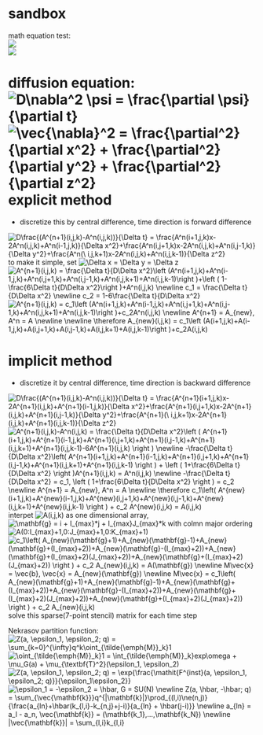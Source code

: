 sandbox
===

math equation test:  
<img src="https://latex.codecogs.com/gif.latex?X[n]&space;=&space;\sum_{k=0}^{N-1}x[k]\exp({-j\frac{2&space;\pi&space;nk}{N}})"/>  
<img src="https://latex.codecogs.com/gif.latex?\inline&space;X[n]&space;\in&space;\mathbb{C}" />  

diffusion equation:  
<img src="https://latex.codecogs.com/gif.latex?D\nabla^2&space;\psi&space;=&space;\frac{\partial&space;\psi}{\partial&space;t}" title="D\nabla^2 \psi = \frac{\partial \psi}{\partial t}" />  
<img src="https://latex.codecogs.com/gif.latex?\vec{\nabla}^2&space;=&space;\frac{\partial^2}{\partial&space;x^2}&space;&plus;&space;\frac{\partial^2}{\partial&space;y^2}&space;&plus;&space;\frac{\partial^2}{\partial&space;z^2}" title="\vec{\nabla}^2 = \frac{\partial^2}{\partial x^2} + \frac{\partial^2}{\partial y^2} + \frac{\partial^2}{\partial z^2}" />  
explicit method
====
* discretize this by central difference, time direction is forward difference
<img src="https://latex.codecogs.com/gif.latex?D\frac{(A^{n&plus;1}(i,j,k)-A^n(i,j,k))}{\Delta&space;t}&space;=&space;\frac{A^n(i&plus;1,j,k)x-2A^n(i,j,k)&plus;A^n(i-1,j,k)}{\Delta&space;x^2}&plus;\frac{A^n(i,j&plus;1,k)x-2A^n(i,j,k)&plus;A^n(i,j-1,k)}{\Delta&space;y^2}&plus;\frac{A^n(\&space;i,j,k&plus;1)x-2A^n(i,j,k)&plus;A^n(i,j,k-1)}{\Delta&space;x^2}" title="D\frac{(A^{n+1}(i,j,k)-A^n(i,j,k))}{\Delta t} = \frac{A^n(i+1,j,k)x-2A^n(i,j,k)+A^n(i-1,j,k)}{\Delta x^2}+\frac{A^n(i,j+1,k)x-2A^n(i,j,k)+A^n(i,j-1,k)}{\Delta y^2}+\frac{A^n(\ i,j,k+1)x-2A^n(i,j,k)+A^n(i,j,k-1)}{\Delta z^2}" />  
to make it simple, set <img src="https://latex.codecogs.com/gif.latex?\Delta&space;x&space;=&space;\Delta&space;y&space;=&space;\Delta&space;z" title="\Delta x = \Delta y = \Delta z" />  
<img src="https://latex.codecogs.com/gif.latex?A^{n&plus;1}(i,j,k)&space;=&space;\frac{\Delta&space;t}{D\Delta&space;x^2}\left&space;(A^n(i&plus;1,j,k)&plus;A^n(i-1,j,k)&plus;A^n(i,j&plus;1,k)+A^n(i,j-1,k)&plus;A^n(i,j,k&plus;1)&plus;A^n(i,j,k-1)\right&space;)&plus;\left&space;(&space;1-\frac{6\Delta&space;t}{D\Delta&space;x^2}\right&space;)+A^n(i,j,k)&space;\newline&space;c_1&space;=&space;\frac{\Delta&space;t}{D\Delta&space;x^2}&space;\newline&space;c_2&space;=&space;1-6\frac{\Delta&space;t}{D\Delta&space;x^2}" title="A^{n+1}(i,j,k) = \frac{\Delta t}{D\Delta x^2}\left (A^n(i+1,j,k)+A^n(i-1,j,k)+A^n(i,j+1,k)+A^n(i,j-1,k)+A^n(i,j,k+1)+A^n(i,j,k-1)\right )+\left ( 1-\frac{6\Delta t}{D\Delta x^2}\right )+A^n(i,j,k) \newline c_1 = \frac{\Delta t}{D\Delta x^2} \newline c_2 = 1-6\frac{\Delta t}{D\Delta x^2}" />  
<img src="https://latex.codecogs.com/gif.latex?A^{n&plus;1}(i,j,k)&space;=&space;c_1\left&space;(A^n(i&plus;1,j,k)&plus;A^n(i-1,j,k)&plus;A^n(i,j&plus;1,k)+A^n(i,j-1,k)&plus;A^n(i,j,k&plus;1)&plus;A^n(i,j,k-1)\right&space;)&plus;c_2A^n(i,j,k)&space;\newline&space;A^{n&plus;1}&space;=&space;A_{new},&space;A^n&space;=&space;A&space;\newline&space;\newline&space;\therefore&space;A_{new}(i,j,k)&space;=&space;c_1\left&space;(A(i&plus;1,j,k)&plus;A(i-1,j,k)&plus;A(i,j&plus;1,k)+A(i,j-1,k)&plus;A(i,j,k&plus;1)&plus;A(i,j,k-1)\right&space;)&plus;c_2A(i,j,k)" title="A^{n+1}(i,j,k) = c_1\left (A^n(i+1,j,k)+A^n(i-1,j,k)+A^n(i,j+1,k)+A^n(i,j-1,k)+A^n(i,j,k+1)+A^n(i,j,k-1)\right )+c_2A^n(i,j,k) \newline A^{n+1} = A_{new}, A^n = A \newline \newline \therefore A_{new}(i,j,k) = c_1\left (A(i+1,j,k)+A(i-1,j,k)+A(i,j+1,k)+A(i,j-1,k)+A(i,j,k+1)+A(i,j,k-1)\right )+c_2A(i,j,k)" />

implicit method
====
* discretize it by central difference, time direction is backward difference
<img src="https://latex.codecogs.com/gif.latex?D\frac{(A^{n&plus;1}(i,j,k)-A^n(i,j,k))}{\Delta&space;t}&space;=&space;\frac{A^{n&plus;1}(i&plus;1,j,k)x-2A^{n&plus;1}(i,j,k)&plus;A^{n&plus;1}(i-1,j,k)}{\Delta&space;x^2}&plus;\frac{A^{n&plus;1}(i,j&plus;1,k)x-2A^{n&plus;1}(i,j,k)&plus;A^{n&plus;1}(i,j-1,k)}{\Delta&space;y^2}&plus;\frac{A^{n&plus;1}(\&space;i,j,k&plus;1)x-2A^{n&plus;1}(i,j,k)&plus;A^{n&plus;1}(i,j,k-1)}{\Delta&space;z^2}" title="D\frac{(A^{n+1}(i,j,k)-A^n(i,j,k))}{\Delta t} = \frac{A^{n+1}(i+1,j,k)x-2A^{n+1}(i,j,k)+A^{n+1}(i-1,j,k)}{\Delta x^2}+\frac{A^{n+1}(i,j+1,k)x-2A^{n+1}(i,j,k)+A^{n+1}(i,j-1,k)}{\Delta y^2}+\frac{A^{n+1}(\ i,j,k+1)x-2A^{n+1}(i,j,k)+A^{n+1}(i,j,k-1)}{\Delta z^2}" />  
<img src="https://latex.codecogs.com/gif.latex?A^{n&plus;1}(i,j,k)-A^n(i,j,k)&space;=&space;\frac{\Delta&space;t}{D\Delta&space;x^2}\left&space;(&space;A^{n&plus;1}(i&plus;1,j,k)&plus;A^{n&plus;1}(i-1,j,k)&plus;A^{n&plus;1}(i,j&plus;1,k)&plus;A^{n&plus;1}(i,j-1,k)&plus;A^{n&plus;1}(i,j,k&plus;1)&plus;A^{n&plus;1}(i,j,k-1)-6A^{n&plus;1}(i,j,k)&space;\right&space;)&space;\newline&space;-\frac{\Delta&space;t}{D\Delta&space;x^2}\left(&space;A^{n&plus;1}(i&plus;1,j,k)&plus;A^{n&plus;1}(i-1,j,k)&plus;A^{n&plus;1}(i,j&plus;1,k)&plus;A^{n&plus;1}(i,j-1,k)&plus;A^{n&plus;1}(i,j,k&plus;1)&plus;A^{n&plus;1}(i,j,k-1)&space;\right&space;)&space;&plus;&space;\left&space;(&space;1&plus;\frac{6\Delta&space;t}{D\Delta&space;x^2}&space;\right&space;)A^{n&plus;1}(i,j,k)&space;=&space;A^n(i,j,k)&space;\newline&space;-\frac{\Delta&space;t}{D\Delta&space;x^2}&space;=&space;c_1,&space;\left&space;(&space;1&plus;\frac{6\Delta&space;t}{D\Delta&space;x^2}&space;\right&space;)&space;=&space;c_2&space;\newline&space;A^{n&plus;1}&space;=&space;A_{new},&space;A^n&space;=&space;A&space;\newline&space;\therefore&space;c_1\left(&space;A^{new}(i&plus;1,j,k)&plus;A^{new}(i-1,j,k)&plus;A^{new}(i,j&plus;1,k)&plus;A^{new}(i,j-1,k)&plus;A^{new}(i,j,k&plus;1)&plus;A^{new}(i,j,k-1)&space;\right&space;)&space;&plus;&space;c_2&space;A^{new}(i,j,k)&space;=&space;A(i,j,k)" title="A^{n+1}(i,j,k)-A^n(i,j,k) = \frac{\Delta t}{D\Delta x^2}\left ( A^{n+1}(i+1,j,k)+A^{n+1}(i-1,j,k)+A^{n+1}(i,j+1,k)+A^{n+1}(i,j-1,k)+A^{n+1}(i,j,k+1)+A^{n+1}(i,j,k-1)-6A^{n+1}(i,j,k) \right ) \newline -\frac{\Delta t}{D\Delta x^2}\left( A^{n+1}(i+1,j,k)+A^{n+1}(i-1,j,k)+A^{n+1}(i,j+1,k)+A^{n+1}(i,j-1,k)+A^{n+1}(i,j,k+1)+A^{n+1}(i,j,k-1) \right ) + \left ( 1+\frac{6\Delta t}{D\Delta x^2} \right )A^{n+1}(i,j,k) = A^n(i,j,k) \newline -\frac{\Delta t}{D\Delta x^2} = c_1, \left ( 1+\frac{6\Delta t}{D\Delta x^2} \right ) = c_2 \newline A^{n+1} = A_{new}, A^n = A \newline \therefore c_1\left( A^{new}(i+1,j,k)+A^{new}(i-1,j,k)+A^{new}(i,j+1,k)+A^{new}(i,j-1,k)+A^{new}(i,j,k+1)+A^{new}(i,j,k-1) \right ) + c_2 A^{new}(i,j,k) = A(i,j,k)" />  
interpet <img src="https://latex.codecogs.com/gif.latex?A(i,j,k)" title="A(i,j,k)" /> as one dimensional array, <img src="https://latex.codecogs.com/gif.latex?\mathbf{g}&space;=&space;i&space;&plus;&space;I_{max}*j&space;&plus;&space;I_{max}J_{max}*k" title="\mathbf{g} = i + I_{max}*j + I_{max}J_{max}*k" /> with colmn major ordering  
<img src="https://latex.codecogs.com/gif.latex?A(0:I_{max}&plus;1,0:J_{max}&plus;1,0:K_{max}&plus;1)" title="A(0:I_{max}+1,0:J_{max}+1,0:K_{max}+1)" />  
<img src="https://latex.codecogs.com/gif.latex?c_1\left(&space;A_{new}(\mathbf{g}&plus;1)&plus;A_{new}(\mathbf{g}-1)&plus;A_{new}(\mathbf{g}&plus;(I_{max}&plus;2))&plus;A_{new}(\mathbf{g}-(I_{max}&plus;2))&plus;A_{new}(\mathbf{g}&plus;(I_{max}&plus;2)(J_{max}&plus;2))&plus;A_{new}(\mathbf{g}&plus;(I_{max}&plus;2)(J_{max}&plus;2))&space;\right&space;)&space;&plus;&space;c_2&space;A_{new}(i,j,k)&space;=&space;A(\mathbf{g})&space;\newline&space;M\vec{x}&space;=&space;\vec{b},&space;\vec{x}&space;=&space;A_{new}(\mathbf{g})&space;\newline&space;M\vec{x}&space;=&space;c_1\left(&space;A_{new}(\mathbf{g}&plus;1)&plus;A_{new}(\mathbf{g}-1)&plus;A_{new}(\mathbf{g}&plus;(I_{max}&plus;2))&plus;A_{new}(\mathbf{g}-(I_{max}&plus;2))&plus;A_{new}(\mathbf{g}&plus;(I_{max}&plus;2)(J_{max}&plus;2))&plus;A_{new}(\mathbf{g}&plus;(I_{max}&plus;2)(J_{max}&plus;2))&space;\right&space;)&space;&plus;&space;c_2&space;A_{new}(i,j,k)" title="c_1\left( A_{new}(\mathbf{g}+1)+A_{new}(\mathbf{g}-1)+A_{new}(\mathbf{g}+(I_{max}+2))+A_{new}(\mathbf{g}-(I_{max}+2))+A_{new}(\mathbf{g}+(I_{max}+2)(J_{max}+2))+A_{new}(\mathbf{g}+(I_{max}+2)(J_{max}+2)) \right ) + c_2 A_{new}(i,j,k) = A(\mathbf{g}) \newline M\vec{x} = \vec{b}, \vec{x} = A_{new}(\mathbf{g}) \newline M\vec{x} = c_1\left( A_{new}(\mathbf{g}+1)+A_{new}(\mathbf{g}-1)+A_{new}(\mathbf{g}+(I_{max}+2))+A_{new}(\mathbf{g}-(I_{max}+2))+A_{new}(\mathbf{g}+(I_{max}+2)(J_{max}+2))+A_{new}(\mathbf{g}+(I_{max}+2)(J_{max}+2)) \right ) + c_2 A_{new}(i,j,k)" />  
solve this sparse(7-point stencil) matrix for each time step  
  
Nekrasov partition function:  
<img src="https://latex.codecogs.com/gif.latex?Z(a,&space;\epsilon_1,&space;\epsilon_2;&space;q)&space;=&space;\sum_{k=0}^{\infty}q^k\oint_{\tilde{\emph{M}}_k}1" title="Z(a, \epsilon_1, \epsilon_2; q) = \sum_{k=0}^{\infty}q^k\oint_{\tilde{\emph{M}}_k}1" />  
<img src="https://latex.codecogs.com/gif.latex?\oint_{\tilde{\emph{M}}_k}1&space;=&space;\int_{\tilde{\emph{M}}_k}exp\omega&space;&plus;&space;\mu_G(a)&space;&plus;&space;\mu_{\textbf{T}^2}(\epsilon_1,&space;\epsilon_2)" title="\oint_{\tilde{\emph{M}}_k}1 = \int_{\tilde{\emph{M}}_k}exp\omega + \mu_G(a) + \mu_{\textbf{T}^2}(\epsilon_1, \epsilon_2)" />  
<img src="https://latex.codecogs.com/gif.latex?Z(a,&space;\epsilon_1,&space;\epsilon_2;&space;q)&space;=&space;\exp{\frac{\mathit{F^{inst}(a,&space;\epsilon_1,&space;\epsilon_2;&space;q)}}{\epsilon_1\epsilon_2}}" title="Z(a, \epsilon_1, \epsilon_2; q) = \exp{\frac{\mathit{F^{inst}(a, \epsilon_1, \epsilon_2; q)}}{\epsilon_1\epsilon_2}}" />  
<img src="https://latex.codecogs.com/gif.latex?\epsilon_1&space;=&space;-\epsilon_2&space;=&space;\hbar,&space;G&space;=&space;SU(N)&space;\newline&space;Z(a,&space;\hbar,&space;-\hbar;&space;q)&space;=&space;\sum_{\vec{\mathbf{k}}}q^{|\mathbf{k}|}\prod_{(l,i)\ne(n,j)}{\frac{a_{ln}&plus;\hbar(k_{l,i}-k_{n,j}&plus;j-i)}{a_{ln}&space;&plus;&space;\hbar(j-i)}}&space;\newline&space;a_{ln}&space;=&space;a_l&space;-&space;a_n,&space;\vec{\mathbf{k}}&space;=&space;(\mathbf{k_1},...,\mathbf{k_N})&space;\newline&space;|\vec{\mathbf{k}}|&space;=&space;\sum_{l,i}k_{l,i}" title="\epsilon_1 = -\epsilon_2 = \hbar, G = SU(N) \newline Z(a, \hbar, -\hbar; q) = \sum_{\vec{\mathbf{k}}}q^{|\mathbf{k}|}\prod_{(l,i)\ne(n,j)}{\frac{a_{ln}+\hbar(k_{l,i}-k_{n,j}+j-i)}{a_{ln} + \hbar(j-i)}} \newline a_{ln} = a_l - a_n, \vec{\mathbf{k}} = (\mathbf{k_1},...,\mathbf{k_N}) \newline |\vec{\mathbf{k}}| = \sum_{l,i}k_{l,i}" />
  
